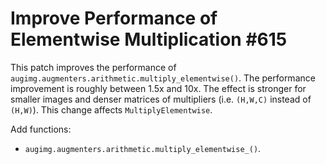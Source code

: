 # Improve Performance of Elementwise Multiplication #615

This patch improves the performance of
`augimg.augmenters.arithmetic.multiply_elementwise()`. The
performance improvement is roughly between 1.5x and 10x.
The effect is stronger for smaller images and denser
matrices of multipliers (i.e. `(H,W,C)` instead of `(H,W)`).
This change affects `MultiplyElementwise`.

Add functions:
* `augimg.augmenters.arithmetic.multiply_elementwise_()`.
